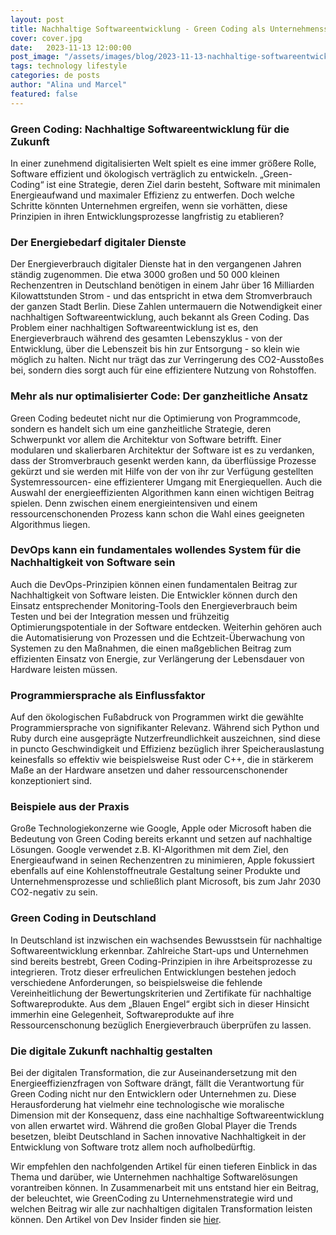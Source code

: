 ```yaml
---
layout: post
title: Nachhaltige Softwareentwicklung - Green Coding als Unternehmensstrategie
cover: cover.jpg
date:   2023-11-13 12:00:00
post_image: "/assets/images/blog/2023-11-13-nachhaltige-softwareentwicklung.jpg"
tags: technology lifestyle
categories: de posts
author: "Alina und Marcel"
featured: false
---
```


### **Green Coding: Nachhaltige Softwareentwicklung für die Zukunft**

In einer zunehmend digitalisierten Welt spielt es eine immer größere Rolle, Software effizient und ökologisch verträglich zu entwickeln. „Green-Coding“ ist eine Strategie, deren Ziel darin besteht, Software mit minimalen Energieaufwand und maximaler Effizienz zu entwerfen. Doch welche Schritte könnten Unternehmen ergreifen, wenn sie vorhätten, diese Prinzipien in ihren Entwicklungsprozesse langfristig zu etablieren?

### Der Energiebedarf digitaler Dienste

Der Energieverbrauch digitaler Dienste hat in den vergangenen Jahren ständig zugenommen. Die etwa 3000 großen und 50 000 kleinen Rechenzentren in Deutschland benötigen in einem Jahr über 16 Milliarden Kilowattstunden Strom - und das entspricht in etwa dem Stromverbrauch der ganzen Stadt Berlin. Diese Zahlen untermauern die Notwendigkeit einer nachhaltigen Softwareentwicklung, auch bekannt als Green Coding. Das Problem einer nachhaltigen Softwareentwicklung ist es, den Energieverbrauch während des gesamten Lebenszyklus - von der Entwicklung, über die Lebenszeit bis hin zur Entsorgung - so klein wie möglich zu halten. Nicht nur trägt das zur Verringerung des CO2-Ausstoßes bei, sondern dies sorgt auch für eine effizientere Nutzung von Rohstoffen.

### Mehr als nur optimalisierter Code: Der ganzheitliche Ansatz

Green Coding bedeutet nicht nur die Optimierung von Programmcode, sondern es handelt sich um eine ganzheitliche Strategie, deren Schwerpunkt vor allem die Architektur von Software betrifft. Einer modularen und skalierbaren Architektur der Software ist es zu verdanken, dass der Stromverbrauch gesenkt werden kann, da überflüssige Prozesse gekürzt und sie werden mit Hilfe von der von ihr zur Verfügung gestellten Systemressourcen- eine effizienterer Umgang mit Energiequellen. Auch die Auswahl der energieeffizienten Algorithmen kann einen wichtigen Beitrag spielen. Denn zwischen einem energieintensiven und einem ressourcenschonenden Prozess kann schon die Wahl eines geeigneten Algorithmus liegen.

### DevOps kann ein fundamentales wollendes System für die Nachhaltigkeit von Software sein

Auch die DevOps-Prinzipien können einen fundamentalen Beitrag zur Nachhaltigkeit von Software leisten. Die Entwickler können durch den Einsatz entsprechender Monitoring-Tools den Energieverbrauch beim Testen und bei der Integration messen und frühzeitig Optimierungspotentiale in der Software entdecken. Weiterhin gehören auch die Automatisierung von Prozessen und die Echtzeit-Überwachung von Systemen zu den Maßnahmen, die einen maßgeblichen Beitrag zum effizienten Einsatz von Energie, zur Verlängerung der Lebensdauer von Hardware leisten müssen. 

### Programmiersprache als Einflussfaktor

Auf den ökologischen Fußabdruck von Programmen wirkt die gewählte Programmiersprache von signifikanter Relevanz. Während sich Python und Ruby durch eine ausgeprägte Nutzerfreundlichkeit auszeichnen, sind diese in puncto Geschwindigkeit und Effizienz bezüglich ihrer Speicherauslastung keinesfalls so effektiv wie beispielsweise Rust oder C++, die in stärkerem Maße an der Hardware ansetzen und daher ressourcenschonender konzeptioniert sind.

### Beispiele aus der Praxis

Große Technologiekonzerne wie Google, Apple oder Microsoft haben die Bedeutung von Green Coding bereits erkannt und setzen auf nachhaltige Lösungen. Google verwendet z.B. KI-Algorithmen mit dem Ziel, den Energieaufwand in seinen Rechenzentren zu minimieren, Apple fokussiert ebenfalls auf eine Kohlenstoffneutrale Gestaltung seiner Produkte und Unternehmensprozesse und schließlich plant Microsoft, bis zum Jahr 2030 CO2-negativ zu sein.

### Green Coding in Deutschland

In Deutschland ist inzwischen ein wachsendes Bewusstsein für nachhaltige Softwareentwicklung erkennbar. Zahlreiche Start-ups und Unternehmen sind bereits bestrebt, Green Coding-Prinzipien in ihre Arbeitsprozesse zu integrieren. Trotz dieser erfreulichen Entwicklungen bestehen jedoch verschiedene Anforderungen, so beispielsweise die fehlende Vereinheitlichung der Bewertungskriterien und Zertifikate für nachhaltige Softwareprodukte. Aus dem „Blauen Engel“ ergibt sich in dieser Hinsicht immerhin eine Gelegenheit, Softwareprodukte auf ihre Ressourcenschonung bezüglich Energieverbrauch überprüfen zu lassen.

### Die digitale Zukunft nachhaltig gestalten

Bei der digitalen Transformation, die zur Auseinandersetzung mit den Energieeffizienzfragen von Software drängt, fällt die Verantwortung für Green Coding nicht nur den Entwicklern oder Unternehmen zu. Diese Herausforderung hat vielmehr eine technologische wie moralische Dimension mit der Konsequenz, dass eine nachhaltige Softwareentwicklung von allen erwartet wird. Während die großen Global Player die Trends besetzen, bleibt Deutschland in Sachen innovative Nachhaltigkeit in der Entwicklung von Software trotz allem noch aufholbedürftig. 

Wir empfehlen den nachfolgenden Artikel für einen tieferen Einblick in das Thema und darüber, wie Unternehmen nachhaltige Softwarelösungen vorantreiben können. In Zusammenarbeit mit uns entstand hier ein Beitrag, der beleuchtet, wie GreenCoding zu Unternehmenstrategie wird und welchen Beitrag wir alle zur nachhaltigen digitalen Transformation leisten können. Den Artikel von Dev Insider finden sie [hier](https://www.dev-insider.de/green-coding-nachhaltige-softwareentwicklung-a-a6b6dd926903508b9302fe1b2c7f5b0d/).
